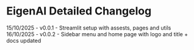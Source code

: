 # EigenAI Detailed Changelog

15/10/2025 - v0.0.1 - Streamlit setup with assests, pages and utils
16/10/2025 - v0.0.2 - Sidebar menu and home page with logo and title + docs updated